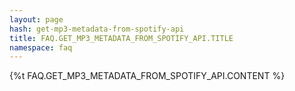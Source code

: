 ```yaml
---
layout: page
hash: get-mp3-metadata-from-spotify-api
title: FAQ.GET_MP3_METADATA_FROM_SPOTIFY_API.TITLE
namespace: faq
---
```

{%t FAQ.GET_MP3_METADATA_FROM_SPOTIFY_API.CONTENT %}
